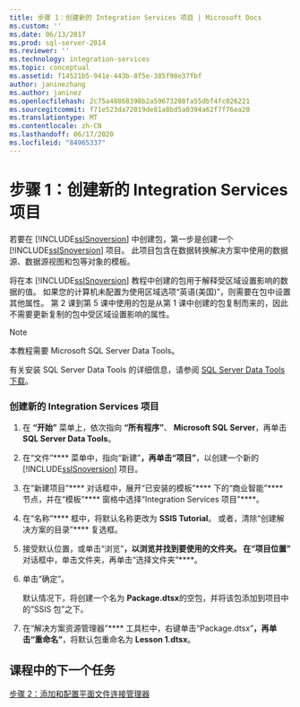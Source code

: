 ```yaml
---
title: 步骤 1：创建新的 Integration Services 项目 | Microsoft Docs
ms.custom: ''
ms.date: 06/13/2017
ms.prod: sql-server-2014
ms.reviewer: ''
ms.technology: integration-services
ms.topic: conceptual
ms.assetid: f14521b5-941e-443b-8f5e-385f98e37fbf
author: janinezhang
ms.author: janinez
ms.openlocfilehash: 2c75a48868398b2a59673208fa55dbf4fc026221
ms.sourcegitcommit: f71e523da72019de81a8bd5a0394a62f7f76ea20
ms.translationtype: MT
ms.contentlocale: zh-CN
ms.lasthandoff: 06/17/2020
ms.locfileid: "84965337"
---
```

# <a name="step-1-creating-a-new-integration-services-project"></a>步骤 1：创建新的 Integration Services 项目
  若要在 [!INCLUDE[ssISnoversion](../includes/ssisnoversion-md.md)] 中创建包，第一步是创建一个 [!INCLUDE[ssISnoversion](../includes/ssisnoversion-md.md)] 项目。 此项目包含在数据转换解决方案中使用的数据源、数据源视图和包等对象的模板。  
  
 将在本 [!INCLUDE[ssISnoversion](../includes/ssisnoversion-md.md)] 教程中创建的包用于解释受区域设置影响的数据的值。 如果您的计算机未配置为使用区域选项“英语(美国)”，则需要在包中设置其他属性。 第 2 课到第 5 课中使用的包是从第 1 课中创建的包复制而来的，因此不需要更新复制的包中受区域设置影响的属性。  
  
> [!NOTE]  
>  本教程需要 Microsoft SQL Server Data Tools。  
>   
>  有关安装 SQL Server Data Tools 的详细信息，请参阅 [SQL Server Data Tools 下载](https://msdn.microsoft.com/data/hh297027)。  
  
### <a name="to-create-a-new-integration-services-project"></a>创建新的 Integration Services 项目  
  
1.  在 **“开始”** 菜单上，依次指向 **“所有程序”**、 **Microsoft SQL Server**，再单击 **SQL Server Data Tools**。  
  
2.  在“文件”**** 菜单中，指向“新建”****，再单击“项目”****，以创建一个新的 [!INCLUDE[ssISnoversion](../includes/ssisnoversion-md.md)] 项目。  
  
3.  在“新建项目”**** 对话框中，展开“已安装的模板”**** 下的“商业智能”**** 节点，并在“模板”**** 窗格中选择“Integration Services 项目”****。  
  
4.  在“名称”**** 框中，将默认名称更改为 **SSIS Tutorial**。 或者，清除“创建解决方案的目录”**** 复选框。  
  
5.  接受默认位置，或单击“浏览”****，以浏览并找到要使用的文件夹。 在“项目位置”**** 对话框中，单击文件夹，再单击“选择文件夹”****。  
  
6.  单击“确定”。  
  
     默认情况下，将创建一个名为 **Package.dtsx**的空包，并将该包添加到项目中的“SSIS 包”之下。  
  
7.  在“解决方案资源管理器”**** 工具栏中，右键单击“Package.dtsx”****，再单击“重命名”****，将默认包重命名为 **Lesson 1.dtsx**。  
  
## <a name="next-task-in-lesson"></a>课程中的下一个任务  
 [步骤 2：添加和配置平面文件连接管理器](lesson-1-2-adding-and-configuring-a-flat-file-connection-manager.md)  
  
  
